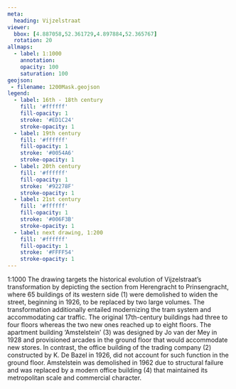 ```yaml
---
meta:
  heading: Vijzelstraat
viewer:
  bbox: [4.887058,52.361729,4.897884,52.365767]
  rotation: 20
allmaps:
  - label: 1:1000
    annotation:
    opacity: 100
    saturation: 100
geojson:
 - filename: 1200Mask.geojson
legend:
  - label: 16th - 18th century
    fill: '#ffffff'
    fill-opacity: 1
    stroke: '#ED1C24'
    stroke-opacity: 1
  - label: 19th century
    fill: '#ffffff'
    fill-opacity: 1
    stroke: '#0054A6'
    stroke-opacity: 1
  - label: 20th century
    fill: '#ffffff'
    fill-opacity: 1
    stroke: '#92278F'
    stroke-opacity: 1
  - label: 21st century
    fill: '#ffffff'
    fill-opacity: 1
    stroke: '#006F3B'
    stroke-opacity: 1
  - label: next drawing, 1:200
    fill: '#ffffff'
    fill-opacity: 1
    stroke: '#FFFF54'
    stroke-opacity: 1
---
```

1:1000
The drawing targets the historical evolution of Vijzelstraat’s transformation by depicting the section  from Herengracht to Prinsengracht, where 65 buildings of its western side (1) were demolished to widen the street, beginning in 1926, to be replaced by two large volumes. The transformation additionally entailed modernizing the tram system and accommodating car traffic. The original 17th-century buildings had three to four floors whereas the two new ones reached up to eight floors. The apartment building ‘Amstelstein’ (3) was designed by Jo van der Mey  in 1928 and provisioned arcades in the ground floor that would accommodate new stores. In contrast, the office building of the trading company (2) constructed by K. De Bazel in 1926, did not account for such function in the ground floor.  Amstelstein was demolished in 1962 due to structural failure and was replaced by a modern office building (4) that maintained its metropolitan scale and commercial character.